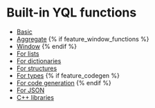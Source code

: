 # Built-in YQL functions

- [Basic](../basic.md)
- [Aggregate](../aggregation.md)
{% if feature_window_functions %}
- [Window](../window.md)
{% endif %}
- [For lists](../list.md)
- [For dictionaries](../dict.md)
- [For structures](../struct.md)
- [For types](../types.md)
{% if feature_codegen %}
- [For code generation](../codegen.md)
{% endif %}
- [For JSON](../json.md)
- [C++ libraries](../../udf/list/index.md)

